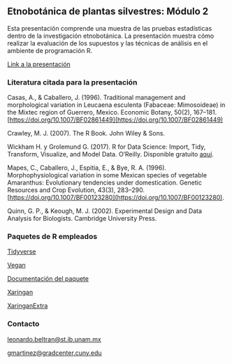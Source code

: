 ## Etnobotánica de plantas silvestres: Módulo 2

Esta presentación comprende una muestra de las pruebas estadísticas dentro de la investigación etnobotánica. La presentación muestra cómo realizar la evaluación de los supuestos y las técnicas de análisis en el ambiente de programación R.

[Link a la presentación](https://gonzalupus.github.io/Etnobotanica-de-plantas-silvestres/etno_practica.html)

### Literatura citada para la presentación

Casas, A., & Caballero, J. (1996). Traditional management and morphological variation in Leucaena esculenta (Fabaceae: Mimosoideae) in the Mixtec region of Guerrero, Mexico. Economic Botany, 50(2), 167–181. [https://doi.org/10.1007/BF02861449](https://doi.org/10.1007/BF02861449)

Crawley, M. J. (2007). The R Book. John Wiley & Sons.

Wickham H. y Grolemund G. (2017). R for Data Science: Import, Tidy, Transform, Visualize, and Model Data. O’Reilly. Disponible gratuito [aquí](https://r4ds.had.co.nz/).

Mapes, C., Caballero, J., Espitia, E., & Bye, R. A. (1996). Morphophysiological variation in some Mexican species of vegetable Amaranthus: Evolutionary tendencies under domestication. Genetic Resources and Crop Evolution, 43(3), 283–290. [https://doi.org/10.1007/BF00123280](https://doi.org/10.1007/BF00123280).

Quinn, G. P., & Keough, M. J. (2002). Experimental Design and Data Analysis for Biologists. Cambridge University Press.

### Paquetes de R empleados

[Tidyverse](https://www.tidyverse.org/)
 
[Vegan](https://vegan.r-forge.r-project.org/>)

[Documentación del paquete](https://cran.r-project.org/web/packages/vegan/vegan.pdf)

[Xaringan](https://github.com/yihui/xaringan)

[XaringanExtra](https://github.com/gadenbuie/xaringanExtra)

### Contacto

leonardo.beltran@st.ib.unam.mx

gmartinez@gradcenter.cuny.edu
